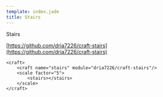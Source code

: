 ```yaml
---
template: index.jade
title: Stairs
---
```


Stairs

[https://github.com/dria7226/craft-stairs](https://github.com/dria7226/craft-stairs)

```craftml
<craft>
    <craft name="stairs" module="dria7226/craft-stairs"/>
    <scale factor="5">
        <stairs></stairs>
    </scale>
</craft>
```
